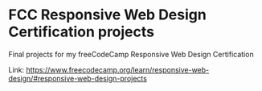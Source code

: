 # FCC Responsive Web Design Certification projects

Final projects for my freeCodeCamp Responsive Web Design Certification

Link: https://www.freecodecamp.org/learn/responsive-web-design/#responsive-web-design-projects
